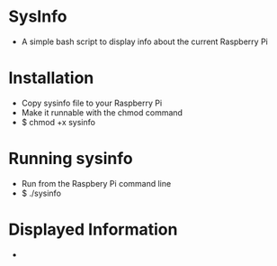 # SysInfo
* A simple bash script to display info about the current Raspberry Pi

# Installation
* Copy sysinfo file to your Raspberry Pi
* Make it runnable with the chmod command
* $ chmod +x sysinfo

# Running sysinfo
* Run from the Raspbery Pi command line
* $ ./sysinfo

# Displayed Information
*


